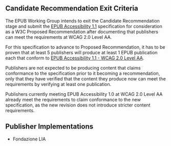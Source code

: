 ## Candidate Recommendation Exit Criteria

The EPUB Working Group intends to exit the Candidate Recommendation stage and submit
the [EPUB Accessibility 1.1](https://www.w3.org/TR/epub-a11y-11/) specification for
consideration as a W3C Proposed Recommendation after documenting that publishers can
meet the requirements at WCAG 2.0 Level AA.

For this specification to advance to Proposed Recommendation, it has to be
proven that at least 5 publishers will produce at least 1 EPUB publication each that 
conform to [EPUB Accessibility 1.1 - WCAG 2.0 Level AA](https://www.w3.org/TR/epub-a11y-11/#sec-conf-reporting-pub).

Publishers are not expected to be producing content that claims conformance
to the specification prior to it becoming a recommendation, only that they have
verified that the content they produce now can meet the requirements by
verifying at least one publication.

Publishers currently meeting EPUB Accessibility 1.0 at WCAG 2.0 Level AA already
meet the requirements to claim conformance to the new specification, as the
new revision does not introduce stricter content requirements.

## Publisher Implementations

- Fondazione LIA
